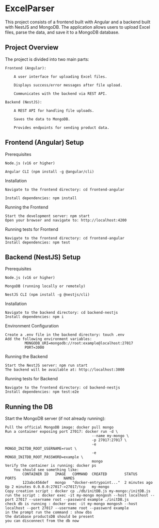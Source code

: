 # ExcelParser

This project consists of a frontend built with Angular and a backend built with NestJS and MongoDB.
The application allows users to upload Excel files, parse the data, and save it to a MongoDB database.

## Project Overview

The project is divided into two main parts:

    Frontend (Angular):

        A user interface for uploading Excel files.

        Displays success/error messages after file upload.

        Communicates with the backend via REST API.

    Backend (NestJS):

        A REST API for handling file uploads.

        Saves the data to MongoDB.

        Provides endpoints for sending product data.

## Frontend (Angular) Setup

Prerequisites

    Node.js (v16 or higher)

    Angular CLI (npm install -g @angular/cli)

Installation

    Navigate to the frontend directory: cd frontend-angular
    
    Install dependencies: npm install

Running the Frontend

    Start the development server: npm start
    Open your browser and navigate to: http://localhost:4200

Running tests for Frontend

    Navigate to the frontend directory: cd frontend-angular
    Install dependencies: npm test

## Backend (NestJS) Setup

Prerequisites

    Node.js (v16 or higher)

    MongoDB (running locally or remotely)

    NestJS CLI (npm install -g @nestjs/cli)

Installation

    Navigate to the backend directory: cd backend-nestjs
    Install dependencies: npm i

Environment Configuration

    Create a .env file in the backend directory: touch .env
    Add the following environment variables: 
             MONGODB_URI=mongodb://root:example@localhost:27017
             PORT=3000

Running the Backend

    Start the NestJS server: npm run start
    The backend will be available at: http://localhost:3000

Running tests for Backend

    Navigate to the frontend directory: cd backend-nestjs
    Install dependencies: npm test:e2e

## Running the DB

Start the MongoDB server (if not already running):

    Pull the official MongoDB image: docker pull mongo
    Run a container exposing port 27017: docker run -d \
                                            --name my-mongo \
                                            -p 27017:27017 \
                                            -e MONGO_INITDB_ROOT_USERNAME=root \
                                            -e MONGO_INITDB_ROOT_PASSWORD=example \
                                            mongo
    Verify the container is running: docker ps
        You should see something like:
            CONTAINER ID   IMAGE   COMMAND  CREATED        STATUS        PORTS                      NAMES
            123abc456def   mongo   "docker-entrypoint..."  2 minutes ago  Up 2 minutes 0.0.0.0:27017->27017/tcp   my-mongo
    Copy creation script : docker cp ./db/initDB.js my-mongo:/initDB.js
    run the script : docker exec -it my-mongo mongosh --host localhost --port 27017 --username root --password example ./initDB.js
    check db is running : docker exec -it my-mongo mongosh --host localhost --port 27017 --username root --password example
    in the prompt run the command : show dbs
    the database productsDB should be present
    you can disconnect from the db now
            
    




